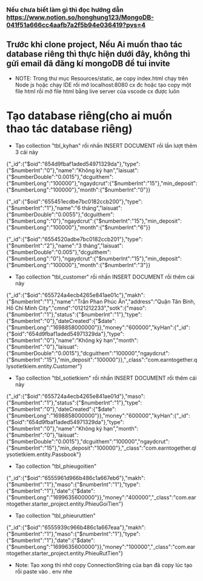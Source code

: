 ### Nếu chưa biết làm gì thì đọc hướng dẫn  https://www.notion.so/honghung123/MongoDB-041f51a666cc4aafb7a2f5b94e036419?pvs=4

## Trước khi clone project, Nếu Ai muốn thao tác database riêng thì thực hiện dưới đây, không thì gửi email đã đăng kí mongoDB để tui invite 
- NOTE: Trong thư mục Resources/static, ae copy index.html chạy trên Node js 
  hoặc chạy IDE rồi mở localhost:8080 cx đc hoặc tạo copy một file html rồi mở 
  file html bằng live server của vscode cx được luôn

# Tạo database riêng(cho ai muốn thao tác database riêng)
- Tạo collection "tbl_kyhan" rồi nhấn INSERT DOCUMENT rồi lần lượt thêm 3 
  cái này

{"_id":{"$oid":"654d9fbaf1aded54971329da"},"type":{"$numberInt":"0"},"name":"Không kỳ hạn","laisuat":{"$numberDouble":"0.0015"},"dcguithem":{"$numberLong":"100000"},"ngaydcrut":{"$numberInt":"15"},"min_deposit":{"$numberLong":"100000"},"month":{"$numberInt":"0"}}

{"_id":{"$oid":"655451ecdbe7bc0182ccb200"},"type":{"$numberInt":"1"},"name":"6 tháng","laisuat":{"$numberDouble":"0.0055"},"dcguithem":{"$numberLong":"0"},"ngaydcrut":{"$numberInt":"15"},"min_deposit":{"$numberLong":"100000"},"month":{"$numberInt":"6"}}

{"_id":{"$oid":"6554520adbe7bc0182ccb201"},"type":{"$numberInt":"2"},"name":"3 tháng","laisuat":{"$numberDouble":"0.005"},"dcguithem":{"$numberLong":"0"},"ngaydcrut":{"$numberInt":"15"},"min_deposit":{"$numberLong":"100000"},"month":{"$numberInt":"3"}}



- Tạo collection "tbl_customer" rồi nhấn INSERT DOCUMENT rồi thêm cái này

{"_id":{"$oid":"655724a4ecb4265e841ae01c"},"makh":{"$numberInt":"1"},"name":"Trần Phan Phúc Ân","address":"Quận Tân Bình, Hồ Chí Minh City","cmnd":"0121212233","sotk":{"maso":{"$numberInt":"1"},"status":{"$numberInt":"1"},"type":{"$numberInt":"0"},"dateCreated":{"$date":{"$numberLong":"1698858000000"}},"money":"600000","kyHan":{"_id":{"$oid":"654d9fbaf1aded54971329da"},"type":{"$numberInt":"0"},"name":"Không kỳ hạn","month":{"$numberInt":"0"},"laisuat":{"$numberDouble":"0.0015"},"dcguithem":"100000","ngaydcrut":{"$numberInt":"15"},"min_deposit":"100000"}},"_class":"com.earntogether.qlysotietkiem.entity.Customer"}



- Tạo collection "tbl_sotietkiem" rồi nhấn INSERT DOCUMENT rồi thêm cái này

{"_id":{"$oid":"655724a4ecb4265e841ae01d"},"maso":{"$numberInt":"1"},"status":{"$numberInt":"1"},"type":{"$numberInt":"0"},"dateCreated":{"$date":{"$numberLong":"1698858000000"}},"money":"600000","kyHan":{"_id":{"$oid":"654d9fbaf1aded54971329da"},"type":{"$numberInt":"0"},"name":"Không kỳ hạn","month":{"$numberInt":"0"},"laisuat":{"$numberDouble":"0.0015"},"dcguithem":"100000","ngaydcrut":{"$numberInt":"15"},"min_deposit":"100000"},"_class":"com.earntogether.qlysotietkiem.entity.Passbook"}



- Tạo collection "tbl_phieugoitien"

{"_id":{"$oid":"6555961d966b486c1a667eb6"},"makh":{"$numberInt":"1"},"maso":{"$numberInt":"1"},"type":{"$numberInt":"1"},"date":{"$date":{"$numberLong":"1699635600000"}},"money":"400000","_class":"com.earntogether.starter_project.entity.PhieuGoiTien"}



- Tạo collection "tbl_phieuruttien"

{"_id":{"$oid":"6555939c966b486c1a667eaa"},"makh":{"$numberInt":"1"},"maso":{"$numberInt":"1"},"type":{"$numberInt":"1"},"date":{"$date":{"$numberLong":"1699635600000"}},"money":"100000","_class":"com.earntogether.starter_project.entity.PhieuRutTien"}

* Note: Tạo xong thì nhớ copy ConnectionString của bạn đã copy lúc tạo rồi 
  paste 
  vào .
  env 
  nhe 








